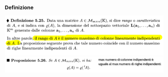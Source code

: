### Definizione
![placeholder](./imgs/Pasted%20image%2020231014110134.png)
![placeholder](./imgs/Pasted%20image%2020231014110239.png)
